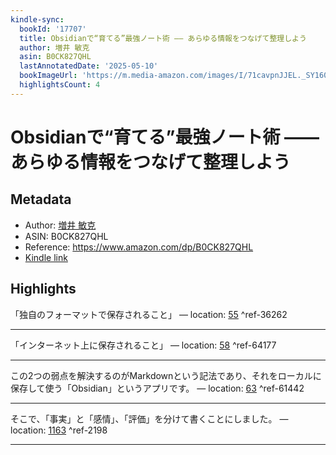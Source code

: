 ```yaml
---
kindle-sync:
  bookId: '17707'
  title: Obsidianで“育てる”最強ノート術 —— あらゆる情報をつなげて整理しよう
  author: 増井 敏克
  asin: B0CK827QHL
  lastAnnotatedDate: '2025-05-10'
  bookImageUrl: 'https://m.media-amazon.com/images/I/71cavpnJJEL._SY160.jpg'
  highlightsCount: 4
---
```

# Obsidianで“育てる”最強ノート術 —— あらゆる情報をつなげて整理しよう
## Metadata
* Author: [増井 敏克](https://www.amazon.comundefined)
* ASIN: B0CK827QHL
* Reference: https://www.amazon.com/dp/B0CK827QHL
* [Kindle link](kindle://book?action=open&asin=B0CK827QHL)

## Highlights
「独自のフォーマットで保存されること」 — location: [55](kindle://book?action=open&asin=B0CK827QHL&location=55) ^ref-36262

---
「インターネット上に保存されること」 — location: [58](kindle://book?action=open&asin=B0CK827QHL&location=58) ^ref-64177

---
この2つの弱点を解決するのがMarkdownという記法であり、それをローカルに保存して使う「Obsidian」というアプリです。 — location: [63](kindle://book?action=open&asin=B0CK827QHL&location=63) ^ref-61442

---
そこで、「事実」と「感情」、「評価」を分けて書くことにしました。 — location: [1163](kindle://book?action=open&asin=B0CK827QHL&location=1163) ^ref-2198

---
